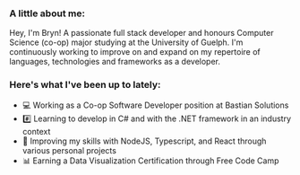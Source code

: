 ### A little about me:

Hey, I'm Bryn! A passionate full stack developer and honours Computer Science (co-op) major studying at the University of Guelph. I'm continuously working to improve on and expand on my repertoire of languages, technologies and frameworks as a developer.

### Here's what I've been up to lately:

- 💻 Working as a Co-op Software Developer position at Bastian Solutions
- #️⃣ Learning to develop in C# and with the .NET framework in an industry context
- 👾 Improving my skills with NodeJS, Typescript, and React through various personal projects
- 📊 Earning a Data Visualization Certification through Free Code Camp


<!--
**Bdeering1/Bdeering1** is a ✨ _special_ ✨ repository because its `README.md` (this file) appears on your GitHub profile.

Here are some ideas to get you started:

- 🔭 I’m currently working on ...
- 🌱 I’m currently learning ...
- 👯 I’m looking to collaborate on ...
- 🤔 I’m looking for help with ...
- 💬 Ask me about ...
- 📫 How to reach me: ...
- 😄 Pronouns: ...
- ⚡ Fun fact: ...
-->
